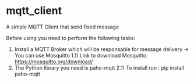 # mqtt_client
A simple MQTT Client that send fixed message

Before using you need to perform the following tasks:
1) Install a MQTT Broker which will be responsable for message delivery -> You can use Mosquitto
1.1) Link to download Mosquitto: https://mosquitto.org/download/
2) The Python library you need is paho-mqtt 
2.1) To install run : pip install paho-mqtt
